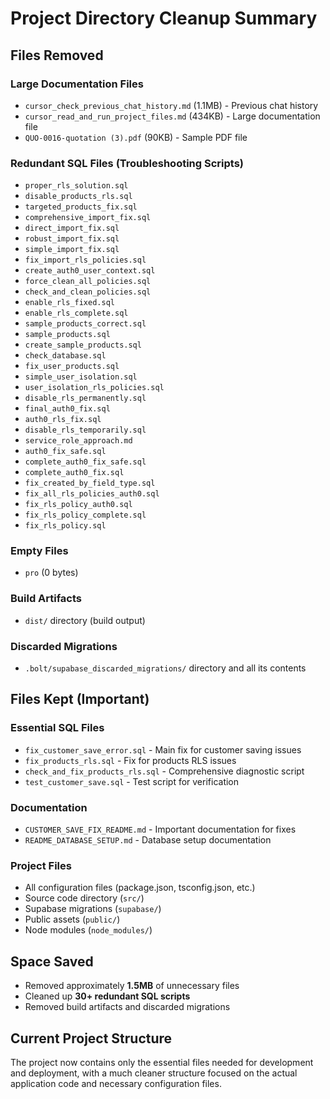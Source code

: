 # Project Directory Cleanup Summary

## Files Removed

### Large Documentation Files
- `cursor_check_previous_chat_history.md` (1.1MB) - Previous chat history
- `cursor_read_and_run_project_files.md` (434KB) - Large documentation file
- `QUO-0016-quotation (3).pdf` (90KB) - Sample PDF file

### Redundant SQL Files (Troubleshooting Scripts)
- `proper_rls_solution.sql`
- `disable_products_rls.sql`
- `targeted_products_fix.sql`
- `comprehensive_import_fix.sql`
- `direct_import_fix.sql`
- `robust_import_fix.sql`
- `simple_import_fix.sql`
- `fix_import_rls_policies.sql`
- `create_auth0_user_context.sql`
- `force_clean_all_policies.sql`
- `check_and_clean_policies.sql`
- `enable_rls_fixed.sql`
- `enable_rls_complete.sql`
- `sample_products_correct.sql`
- `sample_products.sql`
- `create_sample_products.sql`
- `check_database.sql`
- `fix_user_products.sql`
- `simple_user_isolation.sql`
- `user_isolation_rls_policies.sql`
- `disable_rls_permanently.sql`
- `final_auth0_fix.sql`
- `auth0_rls_fix.sql`
- `disable_rls_temporarily.sql`
- `service_role_approach.md`
- `auth0_fix_safe.sql`
- `complete_auth0_fix_safe.sql`
- `complete_auth0_fix.sql`
- `fix_created_by_field_type.sql`
- `fix_all_rls_policies_auth0.sql`
- `fix_rls_policy_auth0.sql`
- `fix_rls_policy_complete.sql`
- `fix_rls_policy.sql`

### Empty Files
- `pro` (0 bytes)

### Build Artifacts
- `dist/` directory (build output)

### Discarded Migrations
- `.bolt/supabase_discarded_migrations/` directory and all its contents

## Files Kept (Important)

### Essential SQL Files
- `fix_customer_save_error.sql` - Main fix for customer saving issues
- `fix_products_rls.sql` - Fix for products RLS issues
- `check_and_fix_products_rls.sql` - Comprehensive diagnostic script
- `test_customer_save.sql` - Test script for verification

### Documentation
- `CUSTOMER_SAVE_FIX_README.md` - Important documentation for fixes
- `README_DATABASE_SETUP.md` - Database setup documentation

### Project Files
- All configuration files (package.json, tsconfig.json, etc.)
- Source code directory (`src/`)
- Supabase migrations (`supabase/`)
- Public assets (`public/`)
- Node modules (`node_modules/`)

## Space Saved
- Removed approximately **1.5MB** of unnecessary files
- Cleaned up **30+ redundant SQL scripts**
- Removed build artifacts and discarded migrations

## Current Project Structure
The project now contains only the essential files needed for development and deployment, with a much cleaner structure focused on the actual application code and necessary configuration files. 